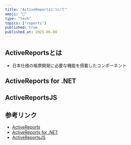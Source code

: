 ```yaml
---
title: "ActiveReportsについて"
emoji: "📝"
type: "tech"
topics: ["reports"]
published: true
published_at: 2025-06-08
---
```


## ActiveReportsとは

- 日本仕様の帳票開発に必要な機能を搭載したコンポーネント

## ActiveReports for .NET

## ActiveReportsJS

## 参考リンク

- [ActiveReports](https://developer.mescius.jp/reporting)
- [ActiveReports for .NET](https://developer.mescius.jp/activereports)
- [ActiveReportsJS](https://developer.mescius.jp/activereportsjs)
